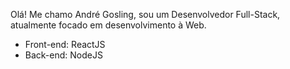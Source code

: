 Olá! Me chamo André Gosling, sou um Desenvolvedor Full-Stack, atualmente focado em desenvolvimento à Web.

* Front-end: ReactJS
* Back-end: NodeJS

<div align="center">
  <a href="https://github.com/andregosling
  <img height="150em" src="https://github-readme-stats.vercel.app/api?username=andregosling&show_icons=true&theme=dark&include_all_commits=true&count_private=true%22/%3E
  <img height="150em" src="https://github-readme-stats.vercel.app/api/top-langs/?username=andregosling&layout=compact&langs_count=7&theme=dark%22/%3E
</div>





